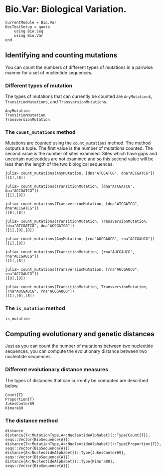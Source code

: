 # Bio.Var: Biological Variation.

```@meta
CurrentModule = Bio.Var
DocTestSetup = quote
    using Bio.Seq
    using Bio.Var
end
```

## Identifying and counting mutations

You can count the numbers of different types of mutations in a pairwise manner
for a set of nucleotide sequences.

### Different types of mutation

The types of mutations that can currently be counted are `AnyMutation`s,
`TransitionMutation`s, and `TransversionMutation`s.

```@docs
AnyMutation
TransitionMutation
TransversionMutation
```

### The `count_mutations` method

Mutations are counted using the `count_mutations` method.
The method outputs a tuple. The first value is the number of mutations counted.
The second value is the number of sites examined. Sites which have gaps and
uncertain nucleotides are not examined and so this second value will be less
than the length of the two biological sequences.

```jldoctest
julia> count_mutations(AnyMutation, [dna"ATCGATCG", dna"ACCGATCG"])
([1],[8])

julia> count_mutations(TransitionMutation, [dna"ATCGATCG", dna"ACCGATCG"])
([1],[8])

julia> count_mutations(TransversionMutation, [dna"ATCGATCG", dna"ACCGATCG"])
([0],[8])

julia> count_mutations(TransitionMutation, TransversionMutation, [dna"ATCGATCG", dna"ACCGATCG"])
([1],[0],[8])

julia> count_mutations(AnyMutation, [rna"AUCGAUCG", rna"ACCGAUCG"])
([1],[8])

julia> count_mutations(TransitionMutation, [rna"AUCGAUCG", rna"ACCGAUCG"])
([1],[8])

julia> count_mutations(TransversionMutation, [rna"AUCGAUCG", rna"ACCGAUCG"])
([0],[8])

julia> count_mutations(TransitionMutation, TransversionMutation, [rna"AUCGAUCG", rna"ACCGAUCG"])
([1],[0],[8])
```

### The `is_mutation` method

```@docs
is_mutation
```

## Computing evolutionary and genetic distances

Just as you can count the number of mutations between two nucleotide sequences,
you can compute the evolutionary distance between two nucleotide sequences.

### Different evolutionary distance measures

The types of distances that can currently be computed are described below.

```@docs
Count{T}
Proportion{T}
JukesCantor69
Kimura80
```

### The distance method

```@docs
distance
distance{T<:MutationType,A<:NucleotideAlphabet}(::Type{Count{T}}, seqs::Vector{BioSequence{A}})
distance{T<:MutationType,A<:NucleotideAlphabet}(::Type{Proportion{T}}, seqs::Vector{BioSequence{A}})
distance{A<:NucleotideAlphabet}(::Type{JukesCantor69}, seqs::Vector{BioSequence{A}})
distance{A<:NucleotideAlphabet}(::Type{Kimura80}, seqs::Vector{BioSequence{A}})
```
